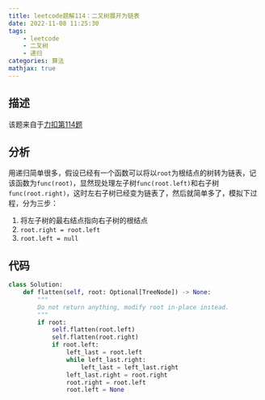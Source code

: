 ```yaml
---
title: leetcode题解114：二叉树展开为链表
date: 2022-11-08 11:25:30
tags:
    - leetcode
    - 二叉树
    - 递归
categories: 算法
mathjax: true
---
```


## 描述

该题来自于[力扣第114题](https://leetcode.cn/problems/flatten-binary-tree-to-linked-list/)

<!--more-->

## 分析

用递归简单很多，假设已经有一个函数可以将以`root`为根结点的树转为链表，记该函数为`func(root)`，显然现处理左子树`func(root.left)`和右子树`func(root.right)`，这时左右子树已经变为链表了，然后就简单多了，模拟下过程，分为三步：
1. 将左子树的最右结点指向右子树的根结点
2. `root.right = root.left`
3. `root.left = null`


## 代码

```python
class Solution:
    def flatten(self, root: Optional[TreeNode]) -> None:
        """
        Do not return anything, modify root in-place instead.
        """
        if root:
            self.flatten(root.left)
            self.flatten(root.right)
            if root.left:
                left_last = root.left
                while left_last.right:
                    left_last = left_last.right
                left_last.right = root.right
                root.right = root.left
                root.left = None
```
